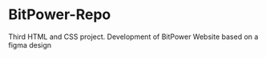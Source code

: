 # BitPower-Repo
Third HTML and CSS project. Development of BitPower Website based on a figma design
